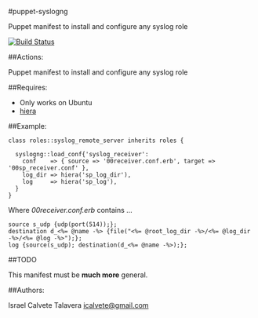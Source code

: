 #puppet-syslogng

Puppet manifest to install and configure any syslog role

[![Build Status](https://secure.travis-ci.org/icalvete/puppet-syslogng.png)](http://travis-ci.org/icalvete/puppet-syslogng)

##Actions:

Puppet manifest to install and configure any syslog role

##Requires:

* Only works on Ubuntu
* [hiera](http://docs.puppetlabs.com/hiera/1/index.html)

##Example:

    class roles::syslog_remote_server inherits roles {

      syslogng::load_conf{'syslog_receiver':
        conf    => { source => '00receiver.conf.erb', target => '00sp_receiver.conf' },
        log_dir => hiera('sp_log_dir'),
        log     => hiera('sp_log'),
      }
    }

Where *00receiver.conf.erb* contains ...

    source s_udp {udp(port(514));};
    destination d_<%= @name -%> {file("<%= @root_log_dir -%>/<%= @log_dir -%>/<%= @log -%>");};
    log {source(s_udp); destination(d_<%= @name -%>);};

##TODO

This manifest must be **much more** general.

##Authors:

Israel Calvete Talavera <icalvete@gmail.com>
